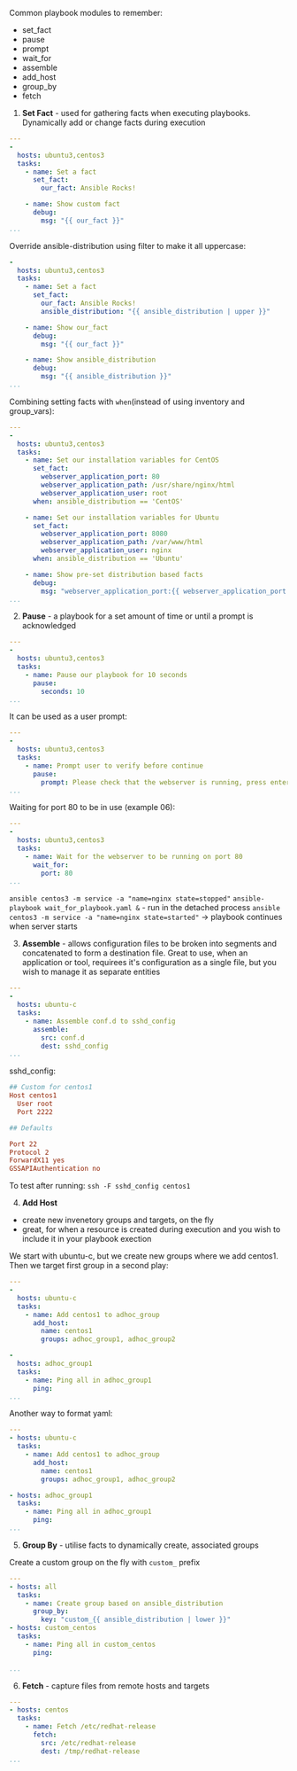 Common playbook modules to remember:
- set_fact
- pause
- prompt
- wait_for
- assemble
- add_host
- group_by
- fetch

1. **Set Fact** - used for gathering facts when executing playbooks. Dynamically add or change facts during execution
```yaml
---
-
  hosts: ubuntu3,centos3
  tasks:
    - name: Set a fact
      set_fact:
        our_fact: Ansible Rocks!

    - name: Show custom fact
      debug:
        msg: "{{ our_fact }}"
...
```

Override ansible-distribution using filter to make it all uppercase:
```yaml
-
  hosts: ubuntu3,centos3
  tasks:
    - name: Set a fact
      set_fact:
        our_fact: Ansible Rocks!
        ansible_distribution: "{{ ansible_distribution | upper }}"

    - name: Show our_fact
      debug:
        msg: "{{ our_fact }}"

    - name: Show ansible_distribution
      debug:
        msg: "{{ ansible_distribution }}"
...
```

Combining setting facts with `when`(instead of using inventory and group_vars):
```yaml
---
-
  hosts: ubuntu3,centos3
  tasks:
    - name: Set our installation variables for CentOS
      set_fact:
        webserver_application_port: 80
        webserver_application_path: /usr/share/nginx/html
        webserver_application_user: root
      when: ansible_distribution == 'CentOS'

    - name: Set our installation variables for Ubuntu
      set_fact:
        webserver_application_port: 8080
        webserver_application_path: /var/www/html
        webserver_application_user: nginx
      when: ansible_distribution == 'Ubuntu'

    - name: Show pre-set distribution based facts
      debug:
        msg: "webserver_application_port:{{ webserver_application_port }} webserver_application_path:{{ webserver_application_path }} webserver_application_user:{{ webserver_application_user }}"
...
```

2. **Pause** - a playbook for a set amount of time or until a prompt is acknowledged

```yaml
---
-
  hosts: ubuntu3,centos3
  tasks:
    - name: Pause our playbook for 10 seconds
      pause:
        seconds: 10
...
```

It can be used as a user prompt:
```yaml
---
-
  hosts: ubuntu3,centos3
  tasks:
    - name: Prompt user to verify before continue
      pause:
        prompt: Please check that the webserver is running, press enter to continue
...
```

Waiting for port 80 to be in use (example 06):
```yaml
---
-
  hosts: ubuntu3,centos3
  tasks:
    - name: Wait for the webserver to be running on port 80
      wait_for:
        port: 80
...
```

`ansible centos3 -m service -a "name=nginx state=stopped"`
`ansible-playbook wait_for_playbook.yaml &` - run in the detached process
`ansible centos3 -m service -a "name=nginx state=started"` -> playbook continues when server starts

3. **Assemble** - allows configuration files to be broken into segments and concatenated to form a destination file. Great to use, when an application or tool, requirees it's configuration as a single file, but you wish to manage it as separate entities

```yaml
---
-
  hosts: ubuntu-c
  tasks:
    - name: Assemble conf.d to sshd_config
      assemble:
        src: conf.d
        dest: sshd_config
...
```

sshd_config:
```ini
## Custom for centos1
Host centos1
  User root
  Port 2222

## Defaults

Port 22
Protocol 2
ForwardX11 yes
GSSAPIAuthentication no
```

To test after running:
`ssh -F sshd_config centos1`

4. **Add Host**
- create new invenetory groups and targets, on the fly
- great, for when a resource is created during execution and you wish to include it in your playbook exection

We start with ubuntu-c, but we create new groups where we add centos1. Then we target first group in a second play:
```yaml
---
-
  hosts: ubuntu-c
  tasks:
    - name: Add centos1 to adhoc_group
      add_host:
        name: centos1
        groups: adhoc_group1, adhoc_group2

-
  hosts: adhoc_group1
  tasks:
    - name: Ping all in adhoc_group1
      ping:
...
```

Another way to format yaml:
```yaml
---
- hosts: ubuntu-c
  tasks:
    - name: Add centos1 to adhoc_group
      add_host:
        name: centos1
        groups: adhoc_group1, adhoc_group2

- hosts: adhoc_group1
  tasks:
    - name: Ping all in adhoc_group1
      ping:
...
```

5. **Group By** - utilise facts to dynamically create, associated groups

Create a custom group on the fly with `custom_` prefix
```yaml
---
- hosts: all
  tasks:
    - name: Create group based on ansible_distribution
      group_by:
        key: "custom_{{ ansible_distribution | lower }}"
- hosts: custom_centos
  tasks:
    - name: Ping all in custom_centos
      ping:

...
```

6. **Fetch** - capture files from remote hosts and targets
```yaml
---
- hosts: centos
  tasks:
    - name: Fetch /etc/redhat-release
      fetch:
        src: /etc/redhat-release
        dest: /tmp/redhat-release
...
```